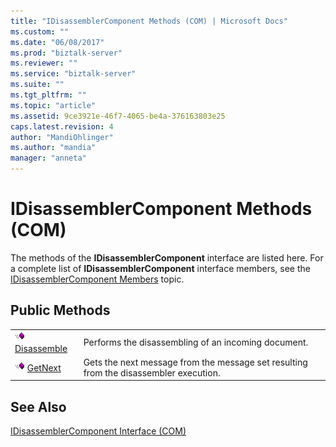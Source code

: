 ```yaml
---
title: "IDisassemblerComponent Methods (COM) | Microsoft Docs"
ms.custom: ""
ms.date: "06/08/2017"
ms.prod: "biztalk-server"
ms.reviewer: ""
ms.service: "biztalk-server"
ms.suite: ""
ms.tgt_pltfrm: ""
ms.topic: "article"
ms.assetid: 9ce3921e-46f7-4065-be4a-376163803e25
caps.latest.revision: 4
author: "MandiOhlinger"
ms.author: "mandia"
manager: "anneta"
---
```

# IDisassemblerComponent Methods (COM)
The methods of the **IDisassemblerComponent** interface are listed here. For a complete list of **IDisassemblerComponent** interface members, see the [IDisassemblerComponent Members](../core/idisassemblercomponent-members-com.md) topic.  
  
## Public Methods  
  
|||  
|-|-|  
|![](../core/media/pubmethod.gif "pubmethod") [Disassemble](../core/idisassemblercomponent-disassemble-method-com.md)|Performs the disassembling of an incoming document.|  
|![](../core/media/pubmethod.gif "pubmethod") [GetNext](../core/idisassemblercomponent-getnext-method-com.md)|Gets the next message from the message set resulting from the disassembler execution.|  
  
## See Also  
 [IDisassemblerComponent Interface (COM)](../core/idisassemblercomponent-interface-com.md)